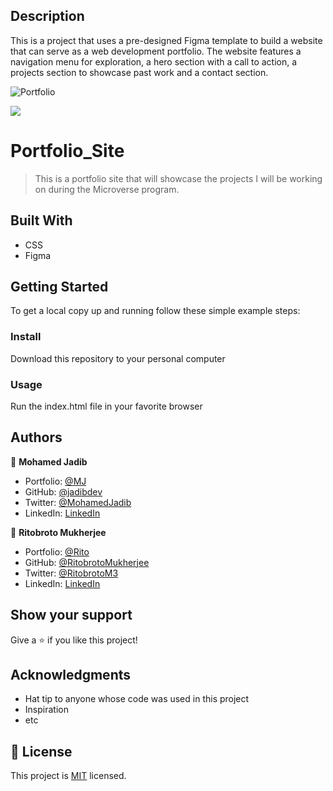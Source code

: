 ## Description
This is a project that uses a pre-designed Figma template to build a website that can serve as a web development portfolio. The website features a navigation menu for exploration, a hero section with a call to action, a projects section to showcase past work and a contact section.

![Portfolio](https://user-images.githubusercontent.com/6723417/168104984-92065738-3f90-4360-8605-1c42593ec1f9.png)

![](https://img.shields.io/badge/Microverse-blueviolet)

# Portfolio_Site

> This is a portfolio site that will showcase the projects I will be working on during the Microverse program.

## Built With

- CSS
- Figma

## Getting Started

To get a local copy up and running follow these simple example steps:

### Install

Download this repository to your personal computer

### Usage

Run the index.html file in your favorite browser

## Authors

👤 **Mohamed Jadib**

- Portfolio: [@MJ](https://jadibdev.github.io/)
- GitHub: [@jadibdev](https://github.com/jadibdev)
- Twitter: [@MohamedJadib](https://twitter.com/MohamedJadib)
- LinkedIn: [LinkedIn](https://www.linkedin.com/in/mohamed-jadib-942a5041/)

👤 **Ritobroto Mukherjee**

- Portfolio: [@Rito](https://ritobrotomukherjee.github.io/Work-Portfolio/)
- GitHub: [@RitobrotoMukherjee](https://github.com/RitobrotoMukherjee)
- Twitter: [@RitobrotoM3](https://twitter.com/RitobrotoM3)
- LinkedIn: [LinkedIn](https://www.linkedin.com/in/ritobroto-mukherjee-519148ba/)

## Show your support

Give a ⭐️ if you like this project!

## Acknowledgments

- Hat tip to anyone whose code was used in this project
- Inspiration
- etc

## 📝 License

This project is [MIT](./MIT.md) licensed.
